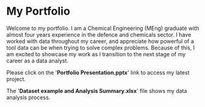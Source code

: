 # My Portfolio
Welcome to my portfolio.
I am a Chemical Engineering (MEng) graduate with almost four years experience in the defence and chemicals sector. I have worked with data throughout my career, and appreciate how powerful of a tool data can be when trying to solve complex problems. Because of this, I am excited to showcase my work as I transition to the next stage of my career as a data analyst.

Please click on the '**Portfolio Presentation.pptx**' link to access my latest project.

The '**Dataset example and Analysis Summary.xlsx**' file shows my data analysis process.
